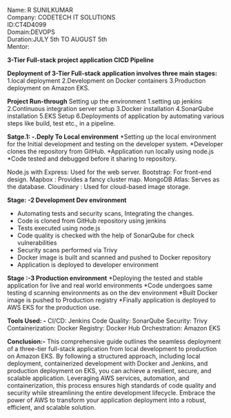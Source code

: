 Name: R SUNILKUMAR                                                                                                                                                                                           
Company: CODETECH IT SOLUTIONS                                                                                                                                                                            
ID:CT4D4099                                                                                                                                                                                              
Domain:DEVOPS                                                                                                                                                                                           
Duration:JULY 5th TO AUGUST 5th                                                                                                                                                                                
Mentor:

**3-Tier Full-stack project application CICD Pipeline** 

**Deployment of 3-Tier Full-stack application involves three main stages:**
1.local deployment
2.Development on Docker containers
3.Production deployment on Amazon EKS.

**Project Run-through** 
Setting up the environment 
1.setting up jenkins 
2.Continuous integration server setup
3.Docker installation 
4.SonarQube installation 
5.EKS Setup
6.Deployments of application by automating various steps like build, test etc., in a pipeline.

**Satge.1: -.Deply To Local environment** 
*Setting up the local environment for the Initial development and testing on the developer system.
*Developer clones the repository from GitHub.
*Application run locally using node.js
*Code tested and debugged before it sharing to repository.
 
Node.js with Express: Used for the web server.
Bootstrap: For front-end design.
Mapbox : Provides a fancy cluster map.
MongoDB Atlas: Serves as the database.
Cloudinary : Used for cloud-based image storage.

**Stage: -2 Development Dev environment**
* Automating tests and security scans, Integrating the changes.
* Code is cloned from GitHub repository using jenkins
* Tests executed using node.js
* Code quality is checked with the help of SonarQube for check vulnerabilities
* Security scans performed via Trivy 
* Docker image is built and scanned and pushed to Docker repository
* Application is deployed to developer environment

**Stage :-3 Production environment** 
*Deploying the tested and stable application for live and real world environments
*Code undergoes same testing d scanning environments as on the dev environment
*Built Docker image is pushed to Production registry
*Finally application is deployed to AWS EKS for the production use.

**Tools Used: -** 
CI/CD: Jenkins
Code Quality: SonarQube
Security: Trivy
Containerization: Docker
Registry: Docker Hub
Orchestration: Amazon EKS


**Conclusion:-**
This comprehensive guide outlines the seamless deployment of a three-tier full-stack application from local development to production on Amazon EKS. By following a structured approach, including local deployment, containerized development with Docker and Jenkins, and production deployment on EKS, you can achieve a resilient, secure, and scalable application. Leveraging AWS services, automation, and containerization, this process ensures high standards of code quality and security while streamlining the entire development lifecycle. Embrace the power of AWS to transform your application deployment into a robust, efficient, and scalable solution.
